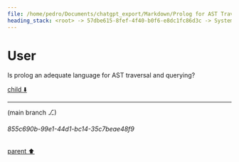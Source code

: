 ```yaml
---
file: /home/pedro/Documents/chatgpt_export/Markdown/Prolog for AST Traversal.md
heading_stack: <root> -> 57dbe615-8fef-4f40-b0f6-e8dc1fc86d3c -> System -> b3f5a560-ab8c-450c-99ec-f1fea291ac5f -> System -> aaa28982-46a0-4995-8589-c5c546c19e88 -> User
---
```

# User

Is prolog an adequate language for AST traversal and querying?

[child ⬇️](#855c690b-99e1-44d1-bc14-35c7beae48f9)

---

(main branch ⎇)
###### 855c690b-99e1-44d1-bc14-35c7beae48f9
[parent ⬆️](#aaa28982-46a0-4995-8589-c5c546c19e88)
